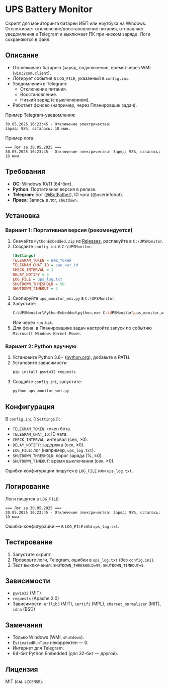 # UPS Battery Monitor

Скрипт для мониторинга батареи ИБП или ноутбука на Windows. Отслеживает отключение/восстановление питания, отправляет уведомления в Telegram и выключает ПК при низком заряде. Логи сохраняются в файл.

## Описание

- Отслеживает батарею (заряд, подключение, время) через WMI (`win32com.client`).
- Логирует события в `LOG_FILE`, указанный в `config.ini`.
- Уведомления в Telegram:
  - Отключение питания.
  - Восстановление.
  - Низкий заряд (с выключением).
- Работает фоново (например, через Планировщик задач).

Пример Telegram-уведомления:
```
30.05.2025 16:23:45 - Отключение электричества!
Заряд: 98%, осталось: 10 мин.
```

Пример лога:
```
=== Лог за 30.05.2025 ===
30.05.2025 16:23:45 - Отключение электричества! Заряд: 98%, осталось: 10 мин.
```

## Требования

- **ОС**: Windows 10/11 (64-бит).
- **Python**: Портативная версия в релизе.
- **Telegram**: Бот ([@BotFather](https://t.me/BotFather)), ID чата (@userinfobot).
- **Права**: Запись в лог, `shutdown`.

## Установка

### Вариант 1: Портативная версия (рекомендуется)
1. Скачайте `PythonEmbedded.zip` из [Releases](https://github.com/VladDmi94/ups-battery-monitor/releases), распакуйте в `C:\UPSMonitor`.
2. Создайте `config.ini` в `C:\UPSMonitor`:
   ```ini
   [Settings]
   TELEGRAM_TOKEN = ваш_токен
   TELEGRAM_CHAT_ID = ваш_чат_id
   CHECK_INTERVAL = 1
   DELAY_NOTIFY = 5
   LOG_FILE = ups_log.txt
   SHUTDOWN_THRESHOLD = 50
   SHUTDOWN_TIMEOUT = 3
   ```
3. Скопируйте `ups_monitor_wmi.py` в `C:\UPSMonitor`.
4. Запустите:
   ```bash
   C:\UPSMonitor\PythonEmbedded\python.exe C:\UPSMonitor\ups_monitor_wmi.py
   ```
   Или через `run.bat`.
5. Для фона: в Планировщике задач настройте запуск по событию `Microsoft-Windows-Kernel-Power`.

### Вариант 2: Python вручную
1. Установите Python 3.6+ ([python.org](https://www.python.org/downloads/)), добавьте в PATH.
2. Установите зависимости:
   ```bash
   pip install pywin32 requests
   ```
3. Создайте `config.ini`, запустите:
   ```bash
   python ups_monitor_wmi.py
   ```

## Конфигурация
В `config.ini` (`[Settings]`):
- `TELEGRAM_TOKEN`: токен бота.
- `TELEGRAM_CHAT_ID`: ID чата.
- `CHECK_INTERVAL`: интервал (сек, >0).
- `DELAY_NOTIFY`: задержка (сек, ≥0).
- `LOG_FILE`: лог (например, `ups_log.txt`).
- `SHUTDOWN_THRESHOLD`: порог заряда (%, ≥0).
- `SHUTDOWN_TIMEOUT`: время выключения (сек, ≥0).

Ошибки конфигурации пишутся в `LOG_FILE` или `ups_log.txt`.

## Логирование
Логи пишутся в `LOG_FILE`:
```
=== Лог за 30.05.2025 ===
30.05.2025 16:23:45 - Отключение электричества! Заряд: 98%, осталось: 10 мин.
```
Ошибки конфигурации — в `LOG_FILE` или `ups_log.txt`.

## Тестирование
1. Запустите скрипт.
2. Проверьте логи, Telegram, ошибки в `ups_log.txt` (без `config.ini`).
3. Тест выключения: `SHUTDOWN_THRESHOLD=99`, `SHUTDOWN_TIMEOUT=5`.

## Зависимости
- `pywin32` (MIT)
- `requests` (Apache 2.0)
- Зависимости: `urllib3` (MIT), `certifi` (MPL), `charset_normalizer` (MIT), `idna` (BSD)

## Замечания
- Только Windows (WMI, `shutdown`).
- `EstimatedRunTime` некорректен — 0.
- Интернет для Telegram.
- 64-бит Python Embedded (для 32-бит — другой).

## Лицензия
MIT (см. `LICENSE`).
